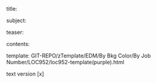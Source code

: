 title:					

subject:				

teaser:				

contents:				

template: GIT-REPO/zTemplate/EDM/By Bkg Color/By Job Number/LOC952/loc952-template(purple).html

text version 				[x] 